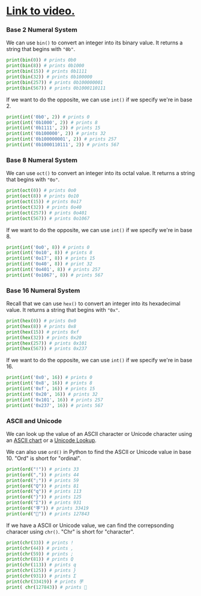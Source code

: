 # [Link to video.](https://www.youtube.com/watch?v=NeI9nNf75f4&list=PLVD25niNi0BmSZoy7atetbgODmero31pR)

### Base 2 Numeral System

We can use `bin()` to convert an integer into its binary value. It returns a string that begins with `"0b"`.

```python
print(bin(0)) # prints 0b0
print(bin(8)) # prints 0b1000
print(bin(15)) # prints 0b1111
print(bin(32)) # prints 0b100000
print(bin(257)) # prints 0b100000001
print(bin(567)) # prints 0b1000110111
```

If we want to do the opposite, we can use `int()` if we specify we're in base 2.

```python
print(int('0b0', 2)) # prints 0
print(int('0b1000', 2)) # prints 8
print(int('0b1111', 2)) # prints 15
print(int('0b100000', 2)) # prints 32
print(int('0b100000001', 2)) # prints 257
print(int('0b1000110111', 2)) # prints 567
```


### Base 8 Numeral System

We can use `oct()` to convert an integer into its octal value. It returns a string that begins with `"0o"`.

```python
print(oct(0)) # prints 0o0
print(oct(8)) # prints 0o10
print(oct(15)) # prints 0o17
print(oct(32)) # prints 0o40
print(oct(257)) # prints 0o401
print(oct(567)) # prints 0o1067
```

If we want to do the opposite, we can use `int()` if we specify we're in base 8.

```python
print(int('0o0', 8)) # prints 0
print(int('0o10', 8)) # prints 8
print(int('0o17', 8)) # prints 15
print(int('0o40', 8)) # print 32
print(int('0o401', 8)) # prints 257
print(int('0o1067', 8)) # prints 567
```

### Base 16 Numeral System

Recall that we can use `hex()` to convert an integer into its hexadecimal value. It returns a string that begins with `"0x"`.

```python
print(hex(0)) # prints 0x0
print(hex(8)) # prints 0x8
print(hex(15)) # prints 0xf
print(hex(32)) # prints 0x20
print(hex(257)) # prints 0x101
print(hex(567)) # prints 0x237
```

If we want to do the opposite, we can use `int()` if we specify we're in base 16.

```python
print(int('0x0', 16)) # prints 0
print(int('0x8', 16)) # prints 8
print(int('0xf', 16)) # prints 15
print(int('0x20', 16)) # prints 32
print(int('0x101', 16)) # prints 257
print(int('0x237', 16)) # prints 567
```

### ASCII and Unicode

We can look up the value of an ASCII character or Unicode character using an [ASCII chart](https://www.cs.cmu.edu/~pattis/15-1XX/common/handouts/ascii.html) or a [Unicode Lookup](https://unicodelookup.com).

We can also use `ord()` in Python to find the ASCII or Unicode value in base 10. "Ord" is short for "ordinal".

```python
print(ord("!")) # prints 33
print(ord(",")) # prints 44
print(ord(";")) # prints 59
print(ord("Q")) # prints 81
print(ord("q")) # prints 113
print(ord("}")) # prints 125
print(ord("Σ")) # prints 931
print(ord("芋")) # prints 33419
print(ord("🍣")) # prints 127843
```

If we have a ASCII or Unicode value, we can find the correpsonding characer using `chr()`. "Chr" is short for "character".

```python
print(chr(33)) # prints !
print(chr(44)) # prints ,
print(chr(59)) # prints ;
print(chr(81)) # prints Q
print(chr(113)) # prints q
print(chr(125)) # prints }
print(chr(931)) # prints Σ
print(chr(33419)) # prints 芋
print( chr(127843)) # prints 🍣
```
